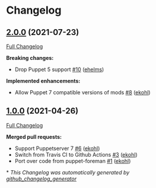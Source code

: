 # Changelog

## [2.0.0](https://github.com/theforeman/puppet-puppetserver_foreman/tree/2.0.0) (2021-07-23)

[Full Changelog](https://github.com/theforeman/puppet-puppetserver_foreman/compare/1.0.0...2.0.0)

**Breaking changes:**

- Drop Puppet 5 support [\#10](https://github.com/theforeman/puppet-puppetserver_foreman/pull/10) ([ehelms](https://github.com/ehelms))

**Implemented enhancements:**

- Allow Puppet 7 compatible versions of mods [\#8](https://github.com/theforeman/puppet-puppetserver_foreman/pull/8) ([ekohl](https://github.com/ekohl))

## [1.0.0](https://github.com/theforeman/puppet-puppetserver_foreman/tree/1.0.0) (2021-04-26)

[Full Changelog](https://github.com/theforeman/puppet-puppetserver_foreman/compare/dc6257d5bbbab33172bf60c6823b913400aa6334...1.0.0)

**Merged pull requests:**

- Support Puppetserver 7 [\#6](https://github.com/theforeman/puppet-puppetserver_foreman/pull/6) ([ekohl](https://github.com/ekohl))
- Switch from Travis CI to Github Actions [\#3](https://github.com/theforeman/puppet-puppetserver_foreman/pull/3) ([ekohl](https://github.com/ekohl))
- Port over code from puppet-foreman [\#1](https://github.com/theforeman/puppet-puppetserver_foreman/pull/1) ([ekohl](https://github.com/ekohl))



\* *This Changelog was automatically generated by [github_changelog_generator](https://github.com/github-changelog-generator/github-changelog-generator)*
